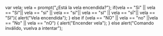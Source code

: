 var vela;
vela = prompt("¿Está la vela encendida?");
if(vela == "Si" || vela == "Sí"|| 
   vela == "si" || vela == "sí"||
   vela == "sI" || vela == "sÍ"|| vela == "SI"){
    alert("Vela encendida");
}
 else if (vela == "NO" || vela == "no"
        ||vela == "No" || vela == "nO")
 {
     alert("Encender vela");
 }
 else alert("Comando inválido, vuelva a intentar");
